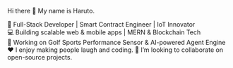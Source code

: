 Hi there 👋
My name is Haruto.

🚀 Full-Stack Developer | Smart Contract Engineer | IoT Innovator  
💻 Building scalable web & mobile apps | MERN & Blockchain Tech  
📡 Working on Golf Sports Performance Sensor & AI-powered Agent Engine 
♥️ I enjoy making people laugh and coding.
👯 I’m looking to collaborate on open-source projects.
